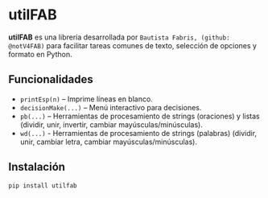 # utilFAB

**utilFAB** es una librería desarrollada por `Bautista Fabris, (github: @notV4FAB)` para facilitar tareas comunes de texto, selección de opciones y formato en Python.

## Funcionalidades

- `printEsp(n)` – Imprime líneas en blanco.
- `decisionMake(...)` – Menú interactivo para decisiones.
- `pb(...)` – Herramientas de procesamiento de strings (oraciones) y listas (dividir, unir, invertir, cambiar mayúsculas/minúsculas).
- `wd(...)` - Herramientas de procesamiento de strings (palabras) (dividir, unir, cambiar letra, cambiar mayúsculas/minúsculas).


## Instalación

```bash
pip install utilfab

